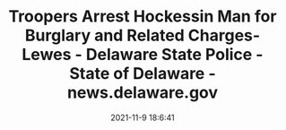 ---
"title": "Troopers Arrest Hockessin Man for Burglary and Related Charges- Lewes - Delaware State Police - State of Delaware - news.delaware.gov"
"date": "2021-11-9 18:6:41"
"feed_name": "GOOGLENEWSCONSTRUCTION"
"feed_website": "https://news.google.com/search?q=construction%2Bincident&hl=en-US&gl=US&ceid=US:en"
"feed_rss": "https://news.google.com/rss/search?q=construction%2Bincident&hl=en-US&gl=US&ceid=US:en"
"link": "https://dsp.delaware.gov/2021/11/09/troopers-arrest-hockessin-man-for-burglary-and-related-charges-lewes/"
"source": "{'href': 'https://dsp.delaware.gov', 'title': 'news.delaware.gov'}"
"file": "_posts/2021-1-1-8ef605a0e2d55fe61444902d883901741e2718cc.md"
"accident": "0"
"drilling": "0"
"dead": "0"
"injured": "0"
"arrested": "0"
"place": "unknown place"
"where": "unknown site"
"causes": "unknown"
"place_uri": "unknown place"
---